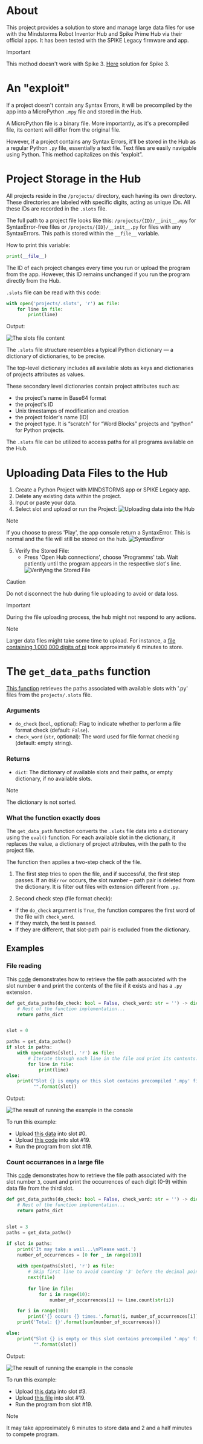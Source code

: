 # About
This project provides a solution to store and manage large data files 
for use with the Mindstorms Robot Inventor Hub and Spike Prime Hub 
via their official apps.
It has been tested with the SPIKE Legacy firmware and app.

> [!IMPORTANT]
> This method doesn't work with Spike 3.
> [Here](https://github.com/GizmoBricks/storing_data_on_spike_3) 
> solution for Spike 3.

# An "exploit"

If a project doesn't contain any Syntax Errors, 
it will be precompiled by the app into a MicroPython `.mpy` file 
and stored in the Hub.

A MicroPython file is a binary file. 
More importantly, as it's a precompiled file, 
its content will differ from the original file.


However, if a project contains any Syntax Errors, 
it'll be stored in the Hub as a regular Python `.py` file, 
essentially a text file.
Text files are easily navigable using Python. 
This method capitalizes on this “exploit”.

# Project Storage in the Hub

All projects reside in the `/projects/` directory, 
each having its own directory. 
These directories are labeled with specific digits, 
acting as unique IDs. All these IDs are recorded in the `.slots` file.

The full path to a project file looks like this: 
`/projects/{ID}/__init__.mpy` for SyntaxError-free files
or `/projects/{ID}/__init__.py` for files with any SyntaxErrors. 
This path is stored within the `__file__` variable.

How to print this variable:
```python
print(__file__)
```

The ID of each project changes every time you run or upload the program
from the app. However, this ID remains unchanged 
if you run the program directly from the Hub.

`.slots` file can be read with this code:
```python
with open('projects/.slots', 'r') as file:
    for line in file:
        print(line)
```
Output:

![The ` slots` file content](https://github.com/GizmoBricks/get_slots_paths/assets/127412675/c1bac7d6-a951-4d20-8d7f-5084e07adff1)

The `.slots` file structure resembles a typical Python dictionary
— a dictionary of dictionaries, to be precise.

The top-level dictionary includes all available slots as keys 
and dictionaries of projects attributes as values.

These secondary level dictionaries contain project attributes such as:
  - the project's name in Base64 format
  - the project's ID
  - Unix timestamps of modification and creation
  - the project folder's name (ID)
  - the project type. It is “scratch” for “Word Blocks” projects 
    and “python” for Python projects.

The `.slots` file can be utilized to access paths 
for all programs available on the Hub.

# Uploading Data Files to the Hub

1.	Create a Python Project with MINDSTORMS app or SPIKE Legacy app.
2.	Delete any existing data within the project.
3.	Input or paste your data.
4.	Select slot and upload or run the Project: 
    ![Uploading data into the Hub](https://github.com/GizmoBricks/get_slots_paths/assets/127412675/b80a6d0c-0ce9-42ef-b7c7-075e3136e513)

> [!NOTE]
> If you choose to press 'Play', the app console return a SyntaxError. 
> This is normal and the file will still be stored on the hub.
> ![SyntaxError](https://github.com/GizmoBricks/get_slot_path/assets/127412675/79eaf3f6-2462-4473-94d1-ebb93c779ac1)
    	
5.	Verify the Stored File:
    - Press 'Open Hub connections', choose 'Programms' tab. 
    Wait patiently until the program appears in the respective slot's line. 
    ![Verifying the Stored File](https://github.com/GizmoBricks/get_slots_paths/assets/127412675/0f3f936a-1ae9-45d0-9b5d-7cdd05d86b29)
  
> [!CAUTION]
> Do not disconnect the hub during file uploading to avoid 
> or data loss.

> [!IMPORTANT]
> During the file uploading process, the hub might not respond to any actions.

> [!NOTE]
> Larger data files might take some time to upload.
> For instance, a [file containing 1,000,000 digits of pi](/examples/slot_3)
> took approximately 6 minutes to store.

# The `get_data_paths` function

[This function](/get_data_paths.py) retrieves the paths associated 
with available slots with '.py' files from the `projects/.slots` file.

### Arguments

  - `do_check` (`bool`, optional): Flag to indicate whether to perform 
    a file format check (default: `False`).
  - `check_word` (`str`, optional): The word used for file format checking 
    (default: empty string).

### Returns
  - `dict`: The dictionary of available slots and their paths, 
    or empty dictionary, if no available slots.
> [!NOTE]
> The dictionary is not sorted.

### What the function exactly does

The `get_data_path` function converts the `.slots` file data into 
a dictionary using the `eval()` function. 
For each available slot in the dictionary, it replaces the value, 
a dictionary of project attributes, with the path to the project file.

The function then applies a two-step check of the file.

1. The first step tries to open the file, and if successful, 
   the first step passes. If an `OSError` occurs, 
   the slot number – path pair is deleted from the dictionary.
   It is filter out files with extension different from `.py`.

2. Second check step (file format check):
* If the `do_check` argument is `True`, 
  the function compares the first word of the file with `check_word`.
* If they match, the test is passed.
* If they are different, that slot-path pair is excluded from the dictionary.


## Examples
### File reading
This [code](/examples/file_content_reading.py) demonstrates how to retrieve 
the file path associated with the slot number `0` and print the contents 
of the file if it exists and has a `.py` extension. 
```python
def get_data_paths(do_check: bool = False, check_word: str = '') -> dict:
    # Rest of the function implementation...
    return paths_dict


slot = 0

paths = get_data_paths()
if slot in paths:
    with open(paths[slot], 'r') as file:
        # Iterate through each line in the file and print its contents:
        for line in file:
            print(line)
else:
    print("Slot {} is empty or this slot contains precompiled '.mpy' file."
          "".format(slot))
```
Output:

![The result of running the example in the console](https://github.com/GizmoBricks/get_slots_paths/assets/127412675/956944d6-64e3-4cc7-a640-525742b62f01)

To run this example:
* Upload [this data](/examples/slot_0) into slot #0.
* Upload [this code](/examples/file_content_reading.py) into slot #19.
* Run the program from slot #19.

### Count occurrances in a large file
This [code](/examples/occurrences_counting.py) demonstrates how to retrieve 
the file path associated with the slot number `3`, 
count and print the occurrences of each digit (0-9) within data file 
from the third slot.
```python
def get_data_paths(do_check: bool = False, check_word: str = '') -> dict:
    # Rest of the function implementation...
    return paths_dict


slot = 3
paths = get_data_paths()

if slot in paths:
    print('It may take a wail...\nPlease wait.')
    number_of_occurrences = [0 for _ in range(10)]
    
    with open(paths[slot], 'r') as file:
        # Skip first line to avoid counting '3' before the decimal point:
        next(file)
        
        for line in file:
            for i in range(10):
                number_of_occurrences[i] += line.count(str(i))

    for i in range(10):
        print('{} occurs {} times.'.format(i, number_of_occurrences[i]))
    print('Total: {}'.format(sum(number_of_occurrences)))

else:
    print("Slot {} is empty or this slot contains precompiled '.mpy' file."
          "".format(slot))
```
Output:

![The result of running the example in the console](https://github.com/GizmoBricks/get_slots_paths/assets/127412675/ae995cf9-50ab-42d7-b8e5-5684632cc7cb)

To run this example:
* Upload [this data](/examples/slot_3) into slot #3.
* Upload [this file](/examples/occurrences_counting.py) into slot #19.
* Run the program from slot #19.
> [!NOTE]
> It may take approximately 6 minutes to store data and 2 and a half minutes 
> to compete program.
